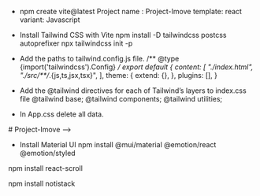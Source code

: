 - npm create vite@latest 
Project name : Project-Imove
template: react 
variant: Javascript

- Install Tailwind CSS with Vite
npm install -D tailwindcss postcss autoprefixer
npx tailwindcss init -p

- Add the paths to tailwind.config.js file.
/** @type {import('tailwindcss').Config} */
export default {
  content: [
    "./index.html",
    "./src/**/*.{js,ts,jsx,tsx}",
  ],
  theme: {
    extend: {},
  },
  plugins: [],
}

- Add the @tailwind directives for each of Tailwind’s layers to index.css file
@tailwind base;
@tailwind components;
@tailwind utilities;

-  In App.css delete all data.

<!-- - Add background images file on tailwind.config.js
module.exports = {
  theme: {
    extend: {
      backgroundImage: {
        'Banner: "url('src\Picture\run.jpg')",
        <!-- 'footer-texture': "url('/img/footer-texture.png')"
      }
    }
  }
} --># Project-Imove -->

- Install Material UI
npm install @mui/material @emotion/react @emotion/styled

npm install react-scroll

npm install notistack